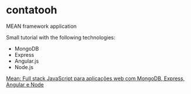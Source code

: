# contatooh

MEAN framework application

Small tutorial with the following technologies:

* MongoDB
* Express
* Angular.js
* Node.js

[Mean: Full stack JavaScript para aplicações web com MongoDB, Express, Angular e Node](https://books.google.com.br/books?id=-2eCCwAAQBAJ&printsec=frontcover&hl=pt-BR&source=gbs_ge_summary_r&cad=0#v=onepage&q&f=false)
